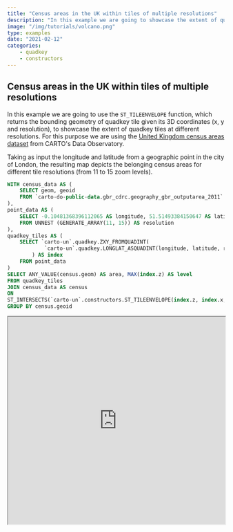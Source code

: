 ```yaml
---
title: "Census areas in the UK within tiles of multiple resolutions"
description: "In this example we are going to showcase the extent of quadkey tiles at different resolutions. For this purpose we are using the United Kingdom census areas dataset from CARTO's Data Observatory."
image: "/img/tutorials/volcano.png"
type: examples
date: "2021-02-12"
categories:
    - quadkey
    - constructors
---
```

## Census areas in the UK within tiles of multiple resolutions

In this example we are going to use the `ST_TILEENVELOPE` function, which returns the bounding geometry of quadkey tile given its 3D coordinates (x, y and resolution), to showcase the extent of quadkey tiles at different resolutions. For this purpose we are using the [United Kingdom census areas dataset](https://carto.com/spatial-data-catalog/browser/geography/drd_output_area_73f0b4a3/) from CARTO's Data Observatory. 

Taking as input the longitude and latitude from a geographic point in the city of London, the resulting map depicts the belonging census areas for different tile resolutions (from 11 to 15 zoom levels).

```sql
WITH census_data AS (
    SELECT geom, geoid
    FROM `carto-do-public-data.gbr_cdrc.geography_gbr_outputarea_2011`
),
point_data AS (
    SELECT -0.10481368396112065 AS longitude, 51.51493384150647 AS latitude, resolution
    FROM UNNEST (GENERATE_ARRAY(11, 15)) AS resolution
),
quadkey_tiles AS (
    SELECT `carto-un`.quadkey.ZXY_FROMQUADINT(
            `carto-un`.quadkey.LONGLAT_ASQUADINT(longitude, latitude, resolution)
        ) AS index
    FROM point_data
)
SELECT ANY_VALUE(census.geom) AS area, MAX(index.z) AS level
FROM quadkey_tiles
JOIN census_data AS census
ON 
ST_INTERSECTS(`carto-un`.constructors.ST_TILEENVELOPE(index.z, index.x, index.y), census.geom)
GROUP BY census.geoid
```

<iframe height=480px width=100% style='margin-bottom:20px' src="https://team.carto.com/u/agraciano/builder/2febc1c3-e3b6-45e1-ab11-9e6dd910a601/layers#/" title="Census areas intersected by the tile envelopes."></iframe>
